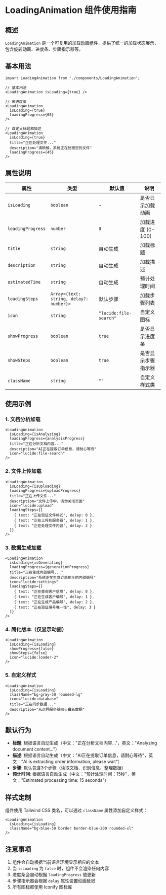 # LoadingAnimation 组件使用指南

## 概述

`LoadingAnimation` 是一个可复用的加载动画组件，提供了统一的加载状态展示，包含旋转动画、进度条、步骤指示器等。

## 基本用法

```tsx
import LoadingAnimation from './components/LoadingAnimation';

// 基本用法
<LoadingAnimation isLoading={true} />

// 带进度条
<LoadingAnimation 
  isLoading={true} 
  loadingProgress={65} 
/>

// 自定义标题和描述
<LoadingAnimation 
  isLoading={true}
  title="正在处理文件..."
  description="请稍候，系统正在处理您的文件"
  loadingProgress={45}
/>
```

## 属性说明

| 属性 | 类型 | 默认值 | 说明 |
|------|------|--------|------|
| `isLoading` | `boolean` | - | 是否显示加载动画 |
| `loadingProgress` | `number` | `0` | 加载进度 (0-100) |
| `title` | `string` | 自动生成 | 加载标题 |
| `description` | `string` | 自动生成 | 加载描述 |
| `estimatedTime` | `string` | 自动生成 | 预计处理时间 |
| `loadingSteps` | `Array<{text: string, delay?: number}>` | 默认步骤 | 加载步骤列表 |
| `icon` | `string` | `"lucide:file-search"` | 自定义图标 |
| `showProgress` | `boolean` | `true` | 是否显示进度条 |
| `showSteps` | `boolean` | `true` | 是否显示步骤指示器 |
| `className` | `string` | `""` | 自定义样式类 |

## 使用示例

### 1. 文档分析加载

```tsx
<LoadingAnimation 
  isLoading={isAnalyzing}
  loadingProgress={analysisProgress}
  title="正在分析文档内容..."
  description="AI正在提取订单信息，请耐心等待"
  icon="lucide:file-search"
/>
```

### 2. 文件上传加载

```tsx
<LoadingAnimation 
  isLoading={isUploading}
  loadingProgress={uploadProgress}
  title="正在上传文件..."
  description="文件上传中，请勿关闭页面"
  icon="lucide:upload"
  loadingSteps={[
    { text: "正在验证文件格式", delay: 0 },
    { text: "正在上传到服务器", delay: 1 },
    { text: "正在处理文件内容", delay: 2 }
  ]}
/>
```

### 3. 数据生成加载

```tsx
<LoadingAnimation 
  isLoading={isGenerating}
  loadingProgress={generationProgress}
  title="正在生成内部编号..."
  description="系统正在生成订单相关的内部编号"
  icon="lucide:settings"
  loadingSteps={[
    { text: "正在查询客户信息", delay: 0 },
    { text: "正在生成客户编号", delay: 1 },
    { text: "正在生成产品编号", delay: 2 },
    { text: "正在验证编号唯一性", delay: 3 }
  ]}
/>
```

### 4. 简化版本（仅显示动画）

```tsx
<LoadingAnimation 
  isLoading={isLoading}
  showProgress={false}
  showSteps={false}
  icon="lucide:loader-2"
/>
```

### 5. 自定义样式

```tsx
<LoadingAnimation 
  isLoading={isLoading}
  className="bg-gray-50 rounded-lg"
  icon="lucide:database"
  title="正在同步数据..."
  description="从远程服务器同步最新数据"
/>
```

## 默认行为

- **标题**: 根据语言自动生成（中文："正在分析文档内容..."，英文："Analyzing document content..."）
- **描述**: 根据语言自动生成（中文："AI正在提取订单信息，请耐心等待"，英文："AI is extracting order information, please wait"）
- **步骤**: 默认包含3个步骤（读取文档、识别信息、整理数据）
- **预计时间**: 根据语言自动生成（中文："预计处理时间：15秒"，英文："Estimated processing time: 15 seconds"）

## 样式定制

组件使用 Tailwind CSS 类名，可以通过 `className` 属性添加自定义样式：

```tsx
<LoadingAnimation 
  isLoading={isLoading}
  className="bg-blue-50 border border-blue-200 rounded-xl"
/>
```

## 注意事项

1. 组件会自动根据当前语言环境显示相应的文本
2. 当 `isLoading` 为 `false` 时，组件不会渲染任何内容
3. 进度条会自动根据 `loadingProgress` 值更新
4. 步骤指示器会根据 `delay` 属性设置动画延迟
5. 所有图标都使用 Iconify 图标库 